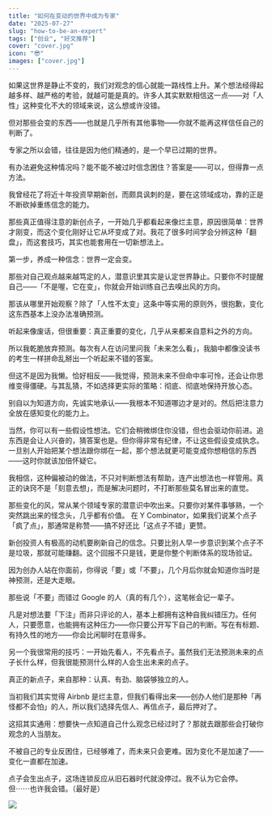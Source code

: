 ```yaml
---
title: "如何在变动的世界中成为专家"
date: "2025-07-27"
slug: "how-to-be-an-expert"
tags: ["创业", "好文推荐"]
cover: "cover.jpg"
icon: "😎"
images: ["cover.jpg"]
---
```

如果这世界是静止不变的，我们对观念的信心就能一路线性上升。某个想法经得起越多样、越严格的考验，就越可能是真的。许多人其实默默相信这一点——对「人性」这种变化不大的领域来说，这么想或许没错。



但对那些会变的东西——也就是几乎所有其他事物——你就不能再这样信任自己的判断了。



专家之所以会错，往往是因为他们精通的，是一个早已过期的世界。



有办法避免这种情况吗？能不能不被过时信念困住？答案是——可以，但得靠一点方法。



我曾经花了将近十年投资早期新创，而颇具讽刺的是，要在这领域成功，靠的正是不断砍掉重练信念的能力。



那些真正值得注意的新创点子，一开始几乎都看起来像烂主意，原因很简单：世界才刚变，而这个变化刚好让它从坏变成了对。我花了很多时间学会分辨这种「翻盘」，而这套技巧，其实也能套用在一切新想法上。



第一步，养成一种信念：世界一定会变。



那些对自己观点越来越笃定的人，潜意识里其实是认定世界静止。只要你不时提醒自己——「不是喔，它在变」，你就会开始训练自己去嗅出风的方向。



那该从哪里开始观察？除了「人性不太变」这条中等实用的原则外，很抱歉，变化这东西基本上没办法准确预测。



听起来像废话，但很重要：真正重要的变化，几乎从来都来自意料之外的方向。



所以我乾脆放弃预测。每次有人在访问里问我「未来怎么看」，我脑中都像没读书的考生一样拼命乱掰出一个听起来不错的答案。



但这不是因为我懒。恰好相反——我觉得，预测未来不但命中率可怜，还会让你思维变得僵硬。与其乱猜，不如选择更实际的策略：彻底、彻底地保持开放心态。



别自以为知道方向，先诚实地承认——我根本不知道哪边才是对的。然后把注意力全放在感知变化的能力上。



当然，你可以有一些假设性想法。它们会稍微绑住你没错，但也会驱动你前进。追东西是会让人兴奋的，猜答案也是。但你得非常有纪律，不让这些假设变成执念。
一旦别人开始把某个想法跟你绑在一起，那个想法就更可能变成你想相信的东西——这时你就该加倍怀疑它。



我相信，这种偏被动的做法，不只对判断想法有帮助，连产出想法也一样管用。真正的诀窍不是「刻意去想」，而是解决问题时，不打断那些莫名冒出来的直觉。



那些变化的风，常从某个领域专家的潜意识中吹出来。只要你对某件事够熟，一个突然跳出来的怪念头，几乎都有价值。
在 Y Combinator，如果我们说某个点子「疯了点」，那通常是称赞——搞不好还比「这点子不错」更赞。



新创投资人有极高的动机要刷新自己的信念。只要比别人早一步意识到某个点子不是垃圾，那就可能赚翻。这个回报不只是钱，更是你整个判断体系的现场验证。



因为创办人站在你面前，你得说「要」或「不要」，几个月后你就会知道你当时是神预测，还是大走眼。



那些说「不要」而错过 Google 的人（真的有几个），这笔帐会记一辈子。



凡是对想法要「下注」而非只评论的人，基本上都拥有这种自我纠错压力。任何人，只要愿意，也能拥有这种压力——你只要公开写下自己的判断。写在有标题、有持久性的地方——你会比闲聊时在意得多。



另一个我很常用的技巧：一开始先看人，不先看点子。虽然我们无法预测未来的点子长什么样，但我很能预测什么样的人会生出未来的点子。



真正的新点子，来自那种：认真、有劲、脑袋够独立的人。



当初我们其实觉得 Airbnb 是烂主意，但我们看得出来——创办人他们是那种「再怪都不会怕」的人，所以我们选择先信人、再信点子，最后押对了。



这招其实通用：想要快一点知道自己什么观念已经过时了？那就去跟那些会打破你观念的人当朋友。



不被自己的专业反困住，已经够难了，而未来只会更难。因为变化不是加速了——变化一直都在加速。



点子会生出点子，这场连锁反应从旧石器时代就没停过。我不认为它会停。
但⋯⋯也许我会错。（最好是）




![](https://prod-files-secure.s3.us-west-2.amazonaws.com/112d0858-5090-4d34-a606-b75eb8d65fd2/46476355-9cf3-4e99-9b7a-3531bc426380/1000202064.png?X-Amz-Algorithm=AWS4-HMAC-SHA256&X-Amz-Content-Sha256=UNSIGNED-PAYLOAD&X-Amz-Credential=ASIAZI2LB4665REOSNVV%2F20250804%2Fus-west-2%2Fs3%2Faws4_request&X-Amz-Date=20250804T111341Z&X-Amz-Expires=3600&X-Amz-Security-Token=IQoJb3JpZ2luX2VjEAoaCXVzLXdlc3QtMiJGMEQCIAsj3u62I7EA7m%2BJqnOFa5dCzR%2BdfLxZxFV4k59qLr6UAiBo792GRK7OiIdwKbInfmehxlbcp8K3ItYe9A1ftWQ4kir%2FAwhDEAAaDDYzNzQyMzE4MzgwNSIMQaKBysnPsDK895buKtwDAWuqMtbsHXXiz0utOx2CrLMkmsQts7h7YhhWy7pHRj75KMjCUgLlEFJmWE0qNpwUnp74PtQMP9Hh%2BTW98FpDPQj%2F0gK57uj6qBkXAjWDZ1jr5E9CuWc5ZCzXVg1xNiHUv7ONnW%2BE%2BsWmlqxCn%2BAL4cRsePU3mVEwc2LINnq4%2FzX8JolKPRpHKC9wMecmjf6mzdAJZXXxcP%2B0kzqX0IjRJOQZTdhY6UUz68MduDLHchNhkEi%2FctT3Iguhor%2BRu0t%2Bqz3TEQ4SvOMAbg%2F8%2BqUhK0iIBja9TXWv7RIHQOyyI7OphsGQtYbkyxKTAM0ZLA3sl6PS1ZpkXZFdY9vmQVKOhZD5IOGlW5vi29THXwmMvPC%2BjbZ%2BOJ%2FE38%2FlhLU7eGE7MF%2BNIpwb85HUUZ2kCg1d5Gwet31jEBb9xKVo%2B9EsPjyfQC7p9l9fIShNH%2FCWy891NUQejmsSmaYywiiFiqZdk%2Ftjp%2BgpEmxxD%2FbEeRALuGmpY6ubCg3NIdn5eN%2BMSbgz8b4LwOlIPb7ww1Ne371Pcme%2BOGinuTkvD4e3kNHROdkUSdoSBy2eavrIC7KmHOuEbx66Rcs7tnnImN5JxRsw1kFitpoZ8jXwfc5RWv00s9peWUmbxAo9pSt1URowtY7CxAY6pgEo3WNWUlhzAbogEAzWSAIiIyokJV0qKVrWB70a%2B97yO%2FgUF%2F0V3xaF0NgMH1UmWhOlLWQD3d%2FWV7fuuzovsz4Uj2lP86vvc0Z6dgnVQtwV8SLpNqia6rZp%2BjL9KZMacU%2FXPZQW9iZUr9M6bst83oJpZeG7jHFu%2BC0%2BFS3TeSoP%2B1zZa3d7FBKihRVEKhQSvCgttykvIstjcaCx%2BTD%2BxyW1EYps2JQa&X-Amz-Signature=b63d4ad6ab000402ac7533a813456d272bb62877a74434d050423d12ccfde5c8&X-Amz-SignedHeaders=host&x-amz-checksum-mode=ENABLED&x-id=GetObject)

